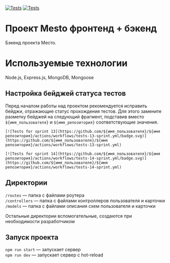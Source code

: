 [![Tests](https://github.com/Alenfulia/express-mesto-gha/actions/workflows/tests-13-sprint.yml/badge.svg)](https://github.com/Alenfulia/express-mesto-gha/actions/workflows/tests-13-sprint.yml) [![Tests](https://github.com/Alenfulia/express-mesto-gha/actions/workflows/tests-14-sprint.yml/badge.svg)](https://github.com/Alenfulia/express-mesto-gha/actions/workflows/tests-14-sprint.yml)

# Проект Mesto фронтенд + бэкенд
Бэкенд проекта Место.

# Используемые технологии
Node.js, Express.js, MongoDB, Mongoose


## Настройка бейджей статуса тестов
Перед началом работы над проектом рекомендуется исправить бейджи, отражающие статус прохождения тестов.
Для этого замените разметку бейджей на следующий фрагмент, подставив вместо `${имя_пользователя}` и `${имя_репозитория}` соответствующие значения.

```
[![Tests for sprint 13](https://github.com/${имя_пользователя}/${имя репозитория}/actions/workflows/tests-13-sprint.yml/badge.svg)](https://github.com/${имя_пользователя}/${имя репозитория}/actions/workflows/tests-13-sprint.yml) 

[![Tests for sprint 14](https://github.com/${имя_пользователя}/${имя репозитория}/actions/workflows/tests-14-sprint.yml/badge.svg)](https://github.com/${имя_пользователя}/${имя репозитория}/actions/workflows/tests-14-sprint.yml)
```

## Директории

`/routes` — папка с файлами роутера  
`/controllers` — папка с файлами контроллеров пользователя и карточки   
`/models` — папка с файлами описания схем пользователя и карточки  
  
Остальные директории вспомогательные, создаются при необходимости разработчиком

## Запуск проекта

`npm run start` — запускает сервер   
`npm run dev` — запускает сервер с hot-reload
